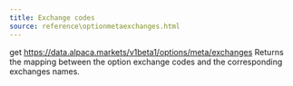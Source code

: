 ```yaml
---
title: Exchange codes
source: reference\optionmetaexchanges.html
---
```


get https://data.alpaca.markets/v1beta1/options/meta/exchanges
Returns the mapping between the option exchange codes and the corresponding exchanges names.
